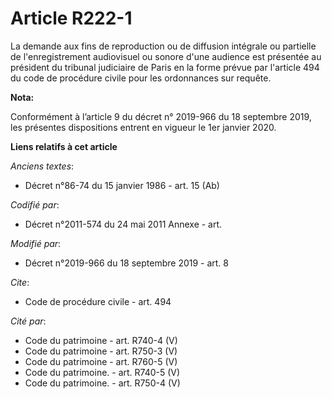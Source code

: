 # Article R222-1

La demande aux fins de reproduction ou de diffusion intégrale ou partielle de l'enregistrement audiovisuel ou sonore d'une
audience est présentée au président du   tribunal judiciaire de Paris en la forme prévue par l'article 494 du code de
procédure civile pour les ordonnances sur requête.

**Nota:**

Conformément à l’article 9 du décret n° 2019-966 du 18 septembre 2019, les présentes dispositions entrent en vigueur le 1er
janvier 2020.

**Liens relatifs à cet article**

_Anciens textes_:

  - Décret n°86-74 du 15 janvier 1986 - art. 15 (Ab)

_Codifié par_:

  - Décret n°2011-574 du 24 mai 2011 Annexe - art.

_Modifié par_:

  - Décret n°2019-966 du 18 septembre 2019 - art. 8

_Cite_:

  - Code de procédure civile - art. 494

_Cité par_:

  - Code du patrimoine - art. R740-4 (V)
  - Code du patrimoine - art. R750-3 (V)
  - Code du patrimoine - art. R760-5 (V)
  - Code du patrimoine. - art. R740-5 (V)
  - Code du patrimoine. - art. R750-4 (V)
